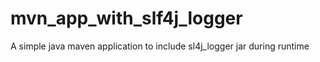 # mvn_app_with_slf4j_logger
A simple java maven application to include sl4j_logger jar during runtime
